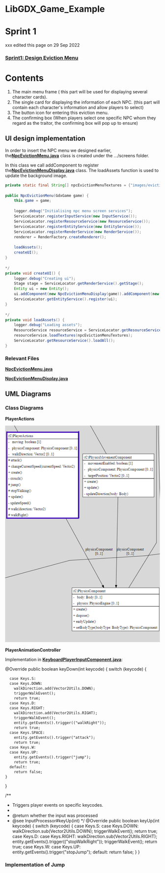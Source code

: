 # LibGDX_Game_Example
# Sprint 1  

xxx edited this page on 29 Sep 2022 
### [Sprint1: Design Eviction Menu](https://github.com/UQdeco2800/2022-ext-studio-1/wiki/Sprint1:-Design-Eviction-Menu)


# [](https://github.com/UQdeco2800/2022-ext-studio-1/wiki)Contents


1.  The main menu frame ( this part will be used for displaying several character cards).
3.  The single card for displaying the information of each NPC. (this part will contain each character's information and allow players to select)
4.  The button icon for entering this eviction menu.
5.  The confirming box (When players select one specific NPC whom they regard as the traitor, the confirming box will pop up to ensure)
## UI design implementation
In order to insert the NPC menu we designed earlier, the[**NpcEvictionMenu.java**](https://github.com/UQdeco2800/2022-ext-studio-1/blob/main/source/core/src/main/com/deco2800/game/screens/NpcEvictionMenu.java) class is created under the .../screens folder.
  
In this class we call addComponent to register the[**NpcEvictionMenuDisplay.java**](https://github.com/UQdeco2800/2022-ext-studio-1/blob/main/source/core/src/main/com/deco2800/game/components/npcEvictionMenu/NpcEvictionMenuDisplay.java) class. The loadAssets function is used to update the background image.

```java
private static final String[] npcEvictionMenuTextures = {"images/eviction_menu/evictionMenu_background.png"};  

public NpcEvictionMenu(GdxGame game) {  
    this.game = game;  
  
    logger.debug("Initialising npc menu screen services");  
    ServiceLocator.registerInputService(new InputService());  
    ServiceLocator.registerResourceService(new ResourceService());  
    ServiceLocator.registerEntityService(new EntityService());  
    ServiceLocator.registerRenderService(new RenderService());  
    renderer = RenderFactory.createRenderer();  
  
    loadAssets();  
    createUI();  
}  
  
*/
private void createUI() {  
    logger.debug("Creating ui");  
    Stage stage = ServiceLocator.getRenderService().getStage();  
    Entity ui = new Entity();  
    ui.addComponent(new NpcEvictionMenuDisplay(game)).addComponent(new InputDecorator(stage, 10));  
    ServiceLocator.getEntityService().register(ui);  
}  
  
*/
private void loadAssets() {  
    logger.debug("Loading assets");  
    ResourceService resourceService = ServiceLocator.getResourceService();  
    resourceService.loadTextures(npcEvictionMenuTextures);  
    ServiceLocator.getResourceService().loadAll();  
}
```

### Relevant Files

[**NpcEvictionMenu.java**](https://github.com/UQdeco2800/2022-ext-studio-1/blob/main/source/core/src/main/com/deco2800/game/screens/NpcEvictionMenu.java)

[**NpcEvictionMenuDisplay.java**](https://github.com/UQdeco2800/2022-ext-studio-1/blob/main/source/core/src/main/com/deco2800/game/components/npcEvictionMenu/NpcEvictionMenuDisplay.java)



## UML Diagrams

### [](https://github.com/UQdeco2800)Class Diagrams

**PlayerActions**

![PlayerActions](https://github.com/UQdeco2800/2021-ext-studio-2/raw/team-4-main-player-character/assets/wiki/mpc/class_PlayerActions.png)

**PlayerAnimationController**

Implementation in [**KeyboardPlayerInputComponent.java**](https://github.com/UQdeco2800/2021-ext-studio-2/blob/main/source/core/src/main/com/deco2800/game/components/player/KeyboardPlayerInputComponent.java):


  @Override
  public boolean keyDown(int keycode) {
    switch (keycode) {

      case Keys.S:
      case Keys.DOWN:
        walkDirection.add(Vector2Utils.DOWN);
        triggerWalkEvent();
        return true;
      case Keys.D:
      case Keys.RIGHT:
        walkDirection.add(Vector2Utils.RIGHT);
        triggerWalkEvent();
        entity.getEvents().trigger(("walkRight"));
        return true;
      case Keys.SPACE:
        entity.getEvents().trigger("attack");
        return true;
      case Keys.W:
      case Keys.UP:
        entity.getEvents().trigger("jump");
        return true;
      default:
        return false;
    }
  }

  /**
   * Triggers player events on specific keycodes.
   *
   * @return whether the input was processed
   * @see InputProcessor#keyUp(int)
   */
  @Override
  public boolean keyUp(int keycode) {
    switch (keycode) {
      case Keys.S:
      case Keys.DOWN:
        walkDirection.sub(Vector2Utils.DOWN);
        triggerWalkEvent();
        return true;
      case Keys.D:
      case Keys.RIGHT:
        walkDirection.sub(Vector2Utils.RIGHT);
        entity.getEvents().trigger(("stopWalkRight"));
        triggerWalkEvent();
        return true;
      case Keys.W:
      case Keys.UP:
        entity.getEvents().trigger("stopJump");
      default:
        return false;
    }
  }

### [](https://github.com/UQdeco2800/2021-ext-studio-2/wiki/Sprint-1-Main-Character-Movement-and-Animation#implementation-of-jump)Implementation of Jump
